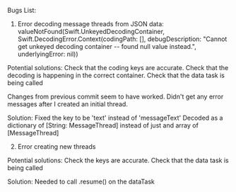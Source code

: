 Bugs List:

1. Error decoding message threads from JSON data: valueNotFound(Swift.UnkeyedDecodingContainer, Swift.DecodingError.Context(codingPath: [], debugDescription: "Cannot get unkeyed decoding container -- found null value instead.", underlyingError: nil))

Potential solutions:
Check that the coding keys are accurate. Check that the decoding is happening in the correct container. Check that the data task is being called

Changes from previous commit seem to have worked. Didn't get any error messages after I created an initial thread.

Solution:
Fixed the key to be 'text' instead of 'messageText'
Decoded as a dictionary of [String: MessageThread] instead of just and array of [MessageThread]

2. Error creating new threads

Potential solutions:
Check the keys are accurate. Check that the data task is being called

Solution:
Needed to call .resume() on the dataTask
